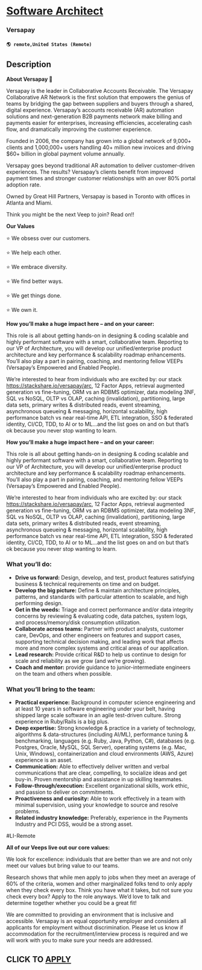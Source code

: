 # [Software Architect](https://www.remotewlb.com/apply/software-architect-107663)  
### Versapay  
#### `🌎 remote,United States (Remote)`  

## Description

 **About Versapay 🚀**

  

Versapay is the leader in Collaborative Accounts Receivable. The Versapay Collaborative AR Network is the first solution that empowers the genius of teams by bridging the gap between suppliers and buyers through a shared, digital experience. Versapay’s accounts receivable (AR) automation solutions and next-generation B2B payments network make billing and payments easier for enterprises, increasing efficiencies, accelerating cash flow, and dramatically improving the customer experience.

  

Founded in 2006, the company has grown into a global network of 9,000+ clients and 1,000,000+ users handling 40+ million new invoices and driving $60+ billion in global payment volume annually.

Versapay goes beyond traditional AR automation to deliver customer-driven experiences. The results? Versapay’s clients benefit from improved payment times and stronger customer relationships with an over 80% portal adoption rate.

  

Owned by Great Hill Partners, Versapay is based in Toronto with offices in Atlanta and Miami.

  

Think you might be the next Veep to join? Read on!!

  

 **Our Values**

⭐️ We obsess over our customers.

⭐️ We help each other.

⭐️ We embrace diversity.

⭐️ We find better ways.

⭐️ We get things done.

⭐️ We own it.

  

  

**How you’ll make a huge impact here – and on your career:**

  

This role is all about getting hands-on in designing & coding scalable and highly performant software with a smart, collaborative team. Reporting to our VP of Architecture, you will develop our unified/enterprise product architecture and key performance & scalability roadmap enhancements. You’ll also play a part in pairing, coaching, and mentoring fellow VEEPs (Versapay’s Empowered and Enabled People).

  

We’re interested to hear from individuals who are excited by: our stack https://stackshare.io/versapay/arc, 12 Factor Apps, retrieval augmented generation vs fine-tuning, ORM vs an RDBMS optimizer, data modeling 3NF, SQL vs NoSQL, OLTP vs OLAP, caching (invalidation), partitioning, large data sets, primary writes & distributed reads, event streaming, asynchronous queueing & messaging, horizontal scalability, high performance batch vs near real-time API, ETL integration, SSO & federated identity, CI/CD, TDD, to AI or to ML…and the list goes on and on but that’s ok because you never stop wanting to learn.

  

  

 **How you’ll make a huge impact here – and on your career:**

  

This role is all about getting hands-on in designing & coding scalable and highly performant software with a smart, collaborative team. Reporting to our VP of Architecture, you will develop our unified/enterprise product architecture and key performance & scalability roadmap enhancements. You’ll also play a part in pairing, coaching, and mentoring fellow VEEPs (Versapay’s Empowered and Enabled People).

  

We’re interested to hear from individuals who are excited by: our stack https://stackshare.io/versapay/arc, 12 Factor Apps, retrieval augmented generation vs fine-tuning, ORM vs an RDBMS optimizer, data modeling 3NF, SQL vs NoSQL, OLTP vs OLAP, caching (invalidation), partitioning, large data sets, primary writes & distributed reads, event streaming, asynchronous queueing & messaging, horizontal scalability, high performance batch vs near real-time API, ETL integration, SSO & federated identity, CI/CD, TDD, to AI or to ML…and the list goes on and on but that’s ok because you never stop wanting to learn.

  

  

### What you’ll do:

* **Drive us forward:** Design, develop, and test, product features satisfying business & technical requirements on time and on budget.
*  **Develop the big picture:** Define & maintain architecture principles, patterns, and standards with particular attention to scalable, and high performing design.
*  **Get in the weeds:** Triage and correct performance and/or data integrity concerns by reviewing & evaluating code, data patches, system logs, and process/memory/disk consumption utilization.
*  **Collaborate across teams:** Partner with product analysts, customer care, DevOps, and other engineers on features and support cases, supporting technical decision making, and leading work that affects more and more complex systems and critical areas of our application.
*  **Lead research:** Provide critical R&D to help us continue to design for scale and reliability as we grow (and we’re growing).
*  **Coach and mentor:** provide guidance to junior-intermediate engineers on the team and others when possible. 

  

  

### What you’ll bring to the team:

* **Practical experience:** Background in computer science engineering and at least 10 years in software engineering under your belt, having shipped large scale software in an agile test-driven culture. Strong experience in Ruby/Rails is a big plus.
*  **Deep expertise:** Strong knowledge & practice in a variety of technology, algorithms & data-structures (including AI/ML), performance tuning & benchmarking, languages (e.g. Ruby, Java, Python, C#), databases (e.g. Postgres, Oracle, MySQL, SQL Server), operating systems (e.g. Mac, Unix, Windows), containerization and cloud environments (AWS, Azure) experience is an asset.
*  **Communication:** Able to effectively deliver written and verbal communications that are clear, compelling, to socialize ideas and get buy-in. Proven mentorship and assistance in up skilling teammates.
*  **Follow-through/execution:** Excellent organizational skills, work ethic, and passion to deliver on commitments.
*  **Proactiveness and curiosity:** Able to work effectively in a team with minimal supervision, using your knowledge to source and resolve problems.
*  **Related industry knowledge:** Preferably, experience in the Payments Industry and PCI DSS, would be a strong asset.

  

  

#LI-Remote

  

 **All of our Veeps live out our core values:**

We look for excellence: individuals that are better than we are and not only meet our values but bring value to our teams.

  

Research shows that while men apply to jobs when they meet an average of 60% of the criteria, women and other marginalized folks tend to only apply when they check every box. Think you have what it takes, but not sure you check every box? Apply to the role anyways. We’d love to talk and determine together whether you could be a great fit!

  

We are committed to providing an environment that is inclusive and accessible. Versapay is an equal opportunity employer and considers all applicants for employment without discrimination. Please let us know if accommodation for the recruitment/interview process is required and we will work with you to make sure your needs are addressed.

  
## CLICK TO [APPLY](https://www.remotewlb.com/apply/software-architect-107663)

